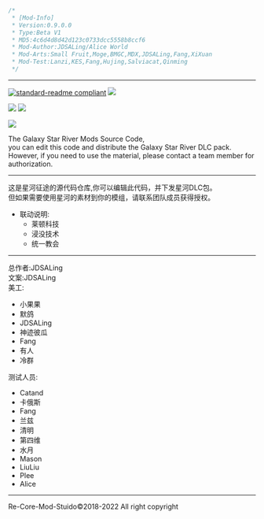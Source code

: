 ~~~java
/*
 * [Mod-Info]
 * Version:0.9.0.0
 * Type:Beta V1
 * MD5:4c6d4d8d42d123c0733dcc5558b8ccf6
 * Mod-Author:JDSALing/Alice World
 * Mod-Arts:Small Fruit,Moge,BMGC,MDX,JDSALing,Fang,XiXuan
 * Mod-Test:Lanzi,KES,Fang,Hujing,Salviacat,Qinming
 */
~~~

---
[![standard-readme compliant](https://img.shields.io/badge/readme%20style-standard-brightgreen.svg?style=flat-square)](https://github.com/RichardLitt/standard-readme) 
[![](https://img.shields.io/badge/License-Re--Core%20V1-blue)](https://img.shields.io/crates/l/s)

[![](https://img.shields.io/badge/Re--Core-starriver-blue)](https://img.shields.io/crates/l/s)
![](https://img.shields.io/github/repo-size/LingASDJ/StarRiver-EndlessJourney-RW-MODS?color=%23F8BBD0)

![](https://img.shields.io/github/release/LingASDJ/StarRiver-EndlessJourney-RW-MODS?color=%235C6BC0&label=Version:)

The Galaxy Star River Mods Source Code,   
you can edit this code and distribute the Galaxy Star River DLC pack.   
However, if you need to use the material, please contact a team member for authorization.

---
这是星河征途的源代码仓库,你可以编辑此代码，并下发星河DLC包。  
但如果需要使用星河的素材到你的模组，请联系团队成员获得授权。

* 联动说明:  
  * 莱顿科技
  * 浸没技术
  * 统一教会

---
总作者:JDSALing  
文案:JDSALing  
美工:  
* 小果果  
* 默鸽
* JDSALing
* 神迹彼瓜
* Fang
* 有人
* 冷群

测试人员:
* Catand
* 卡俄斯
* Fang
* 兰兹
* 清明
* 第四维
* 水月
* Mason
* LiuLiu
* Plee
* Alice

---
Re-Core-Mod-Stuido©2018-2022 All right copyright

